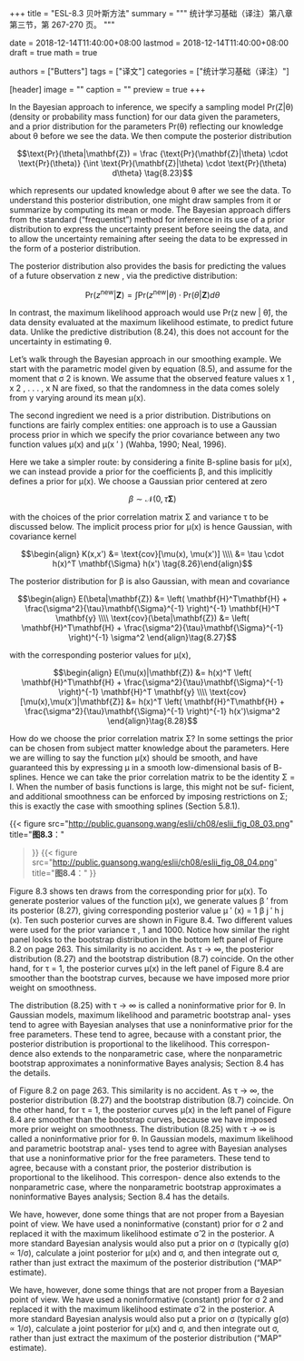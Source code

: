 +++
title = "ESL-8.3 贝叶斯方法"
summary = """
统计学习基础（译注）第八章第三节，第 267-270 页。
"""

date = 2018-12-14T11:40:00+08:00
lastmod = 2018-12-14T11:40:00+08:00
draft = true
math = true

authors = ["Butters"]
tags = ["译文"]
categories = ["统计学习基础（译注）"]

[header]
image = ""
caption = ""
preview = true
+++

In the Bayesian approach to inference, we specify a sampling model Pr(Z|θ)
(density or probability mass function) for our data given the parameters,
and a prior distribution for the parameters Pr(θ) reflecting our knowledge
about θ before we see the data. We then compute the posterior distribution

$$\text{Pr}(\theta|\mathbf{Z}) = \frac
{\text{Pr}(\mathbf{Z}|\theta) \cdot \text{Pr}(\theta)}
{\int \text{Pr}(\mathbf{Z}|\theta) \cdot \text{Pr}(\theta) d\theta}
\tag{8.23}$$

which represents our updated knowledge about θ after we see the data. To
understand this posterior distribution, one might draw samples from it or
summarize by computing its mean or mode. The Bayesian approach differs
from the standard (“frequentist”) method for inference in its use of a prior
distribution to express the uncertainty present before seeing the data, and
to allow the uncertainty remaining after seeing the data to be expressed in
the form of a posterior distribution.

The posterior distribution also provides the basis for predicting the values
of a future observation z new , via the predictive distribution:

$$\text{Pr}(z^\text{new}|\mathbf{Z}) = \int
\text{Pr}(z^\text{new}|\theta) \cdot \text{Pr}(\theta|\mathbf{Z}) d\theta
\tag{8.24}$$

In contrast, the maximum likelihood approach would use Pr(z new | θ̂),
the data density evaluated at the maximum likelihood estimate, to predict
future data. Unlike the predictive distribution (8.24), this does not account
for the uncertainty in estimating θ.

Let’s walk through the Bayesian approach in our smoothing example.
We start with the parametric model given by equation (8.5), and assume
for the moment that σ 2 is known. We assume that the observed feature
values x 1 , x 2 , . . . , x N are fixed, so that the randomness in the data comes
solely from y varying around its mean μ(x).

The second ingredient we need is a prior distribution. Distributions on
functions are fairly complex entities: one approach is to use a Gaussian
process prior in which we specify the prior covariance between any two
function values μ(x) and μ(x ′ ) (Wahba, 1990; Neal, 1996).

Here we take a simpler route: by considering a finite B-spline basis for
μ(x), we can instead provide a prior for the coefficients β, and this implicitly
defines a prior for μ(x). We choose a Gaussian prior centered at zero

$$\beta \sim \mathcal{N}(0, \tau\mathbf{\Sigma})\tag{8.25}$$

with the choices of the prior correlation matrix Σ and variance τ to be
discussed below. The implicit process prior for μ(x) is hence Gaussian,
with covariance kernel

$$\begin{align} K(x,x') &=
\text{cov}[\mu(x), \mu(x')] \\\\ &=
\tau \cdot h(x)^T \mathbf{\Sigma} h(x')
\tag{8.26}\end{align}$$

The posterior distribution for β is also Gaussian, with mean and covariance

$$\begin{align}
E(\beta|\mathbf{Z}) &= \left( \mathbf{H}^T\mathbf{H} +
\frac{\sigma^2}{\tau}\mathbf{\Sigma}^{-1} \right)^{-1}
\mathbf{H}^T \mathbf{y} \\\\ \text{cov}(\beta|\mathbf{Z}) &=
\left( \mathbf{H}^T\mathbf{H} +
\frac{\sigma^2}{\tau}\mathbf{\Sigma}^{-1} \right)^{-1} \sigma^2
\end{align}\tag{8.27}$$

with the corresponding posterior values for μ(x),

$$\begin{align}
E(\mu(x)|\mathbf{Z}) &= h(x)^T \left( \mathbf{H}^T\mathbf{H} +
\frac{\sigma^2}{\tau}\mathbf{\Sigma}^{-1} \right)^{-1}
\mathbf{H}^T \mathbf{y} \\\\ \text{cov}[\mu(x),\mu(x')|\mathbf{Z}] &=
h(x)^T \left( \mathbf{H}^T\mathbf{H} +
\frac{\sigma^2}{\tau}\mathbf{\Sigma}^{-1} \right)^{-1} h(x')\sigma^2
\end{align}\tag{8.28}$$

How do we choose the prior correlation matrix Σ? In some settings the
prior can be chosen from subject matter knowledge about the parameters.
Here we are willing to say the function μ(x) should be smooth, and have
guaranteed this by expressing μ in a smooth low-dimensional basis of B-
splines. Hence we can take the prior correlation matrix to be the identity
Σ = I. When the number of basis functions is large, this might not be suf-
ficient, and additional smoothness can be enforced by imposing restrictions
on Σ; this is exactly the case with smoothing splines (Section 5.8.1).

{{< figure
  src="http://public.guansong.wang/eslii/ch08/eslii_fig_08_03.png"
  title="**图8.3**："
>}}
{{< figure
  src="http://public.guansong.wang/eslii/ch08/eslii_fig_08_04.png"
  title="**图8.4**："
>}}

Figure 8.3 shows ten draws from the corresponding prior for μ(x). To
generate posterior values of the function μ(x), we generate values β ′ from its
posterior (8.27), giving corresponding posterior value μ ′ (x) = 1 β j ′ h j (x).
Ten such posterior curves are shown in Figure 8.4. Two different values
were used for the prior variance τ , 1 and 1000. Notice how similar the
right panel looks to the bootstrap distribution in the bottom left panel
of Figure 8.2 on page 263. This similarity is no accident. As τ → ∞, the
posterior distribution (8.27) and the bootstrap distribution (8.7) coincide.
On the other hand, for τ = 1, the posterior curves μ(x) in the left panel
of Figure 8.4 are smoother than the bootstrap curves, because we have
imposed more prior weight on smoothness.

The distribution (8.25) with τ → ∞ is called a noninformative prior for
θ. In Gaussian models, maximum likelihood and parametric bootstrap anal-
yses tend to agree with Bayesian analyses that use a noninformative prior
for the free parameters. These tend to agree, because with a constant prior,
the posterior distribution is proportional to the likelihood. This correspon-
dence also extends to the nonparametric case, where the nonparametric
bootstrap approximates a noninformative Bayes analysis; Section 8.4 has
the details.

of Figure 8.2 on page 263. This similarity is no accident. As τ → ∞, the
posterior distribution (8.27) and the bootstrap distribution (8.7) coincide.
On the other hand, for τ = 1, the posterior curves μ(x) in the left panel
of Figure 8.4 are smoother than the bootstrap curves, because we have
imposed more prior weight on smoothness.
The distribution (8.25) with τ → ∞ is called a noninformative prior for
θ. In Gaussian models, maximum likelihood and parametric bootstrap anal-
yses tend to agree with Bayesian analyses that use a noninformative prior
for the free parameters. These tend to agree, because with a constant prior,
the posterior distribution is proportional to the likelihood. This correspon-
dence also extends to the nonparametric case, where the nonparametric
bootstrap approximates a noninformative Bayes analysis; Section 8.4 has
the details.

We have, however, done some things that are not proper from a Bayesian
point of view. We have used a noninformative (constant) prior for σ 2 and
replaced it with the maximum likelihood estimate σ̂ 2 in the posterior. A
more standard Bayesian analysis would also put a prior on σ (typically
g(σ) ∝ 1/σ), calculate a joint posterior for μ(x) and σ, and then integrate
out σ, rather than just extract the maximum of the posterior distribution
(“MAP” estimate).

We have, however, done some things that are not proper from a Bayesian
point of view. We have used a noninformative (constant) prior for σ 2 and
replaced it with the maximum likelihood estimate σ̂ 2 in the posterior. A
more standard Bayesian analysis would also put a prior on σ (typically
g(σ) ∝ 1/σ), calculate a joint posterior for μ(x) and σ, and then integrate
out σ, rather than just extract the maximum of the posterior distribution
(“MAP” estimate).